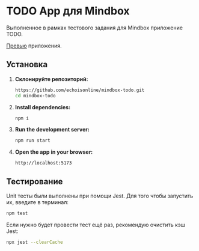 # TODO App для Mindbox

Выполненное в рамках тестового задания для Mindbox приложение TODO.

[Превью](https://echoisonline.github.io/mindbox-todo/
) приложения.

## Установка

1. **Склонируйте репозиторий:**
   ```sh
   https://github.com/echoisonline/mindbox-todo.git
   cd mindbox-todo
   ```
2. **Install dependencies:**
   ```sh
   npm i
   ```
3. **Run the development server:**
   ```sh
   npm run start
   ```
4. **Open the app in your browser:**
   ```
   http://localhost:5173
   ```

## Тестирование

Unit тесты были выполнены при помощи Jest. Для того чтобы запустить их, введите в терминал:

```sh
npm test
```

Если нужно будет провести тест ещё раз, рекомендую очистить кэш Jest:

```sh
npx jest --clearCache
```
